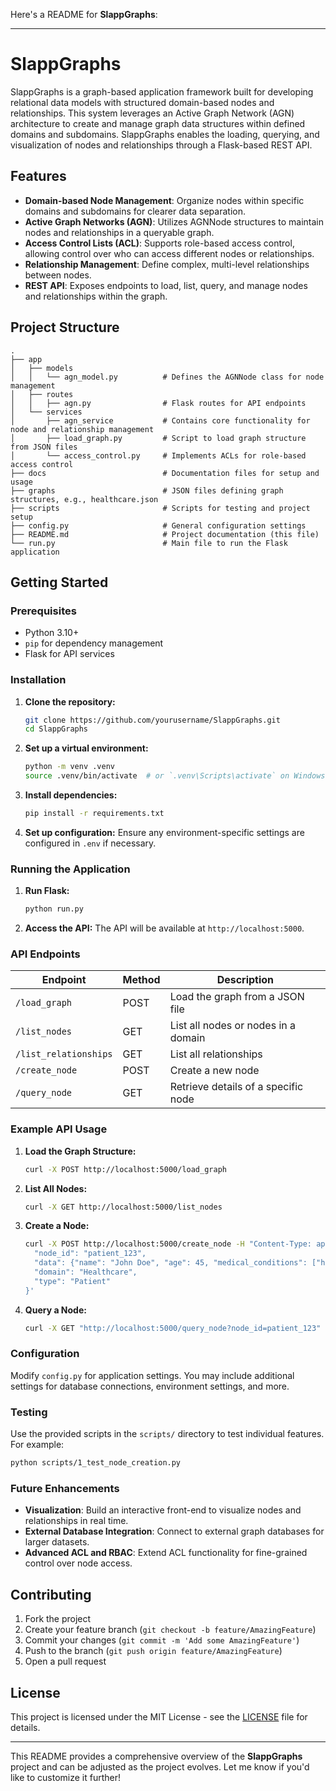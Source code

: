 Here's a README for **SlappGraphs**:

---

# SlappGraphs

SlappGraphs is a graph-based application framework built for developing relational data models with structured domain-based nodes and relationships. This system leverages an Active Graph Network (AGN) architecture to create and manage graph data structures within defined domains and subdomains. SlappGraphs enables the loading, querying, and visualization of nodes and relationships through a Flask-based REST API.

## Features

- **Domain-based Node Management**: Organize nodes within specific domains and subdomains for clearer data separation.
- **Active Graph Networks (AGN)**: Utilizes AGNNode structures to maintain nodes and relationships in a queryable graph.
- **Access Control Lists (ACL)**: Supports role-based access control, allowing control over who can access different nodes or relationships.
- **Relationship Management**: Define complex, multi-level relationships between nodes.
- **REST API**: Exposes endpoints to load, list, query, and manage nodes and relationships within the graph.

## Project Structure

```plaintext
.
├── app
│   ├── models
│   │   └── agn_model.py          # Defines the AGNNode class for node management
│   ├── routes
│   │   ├── agn.py                # Flask routes for API endpoints
│   └── services
│       ├── agn_service           # Contains core functionality for node and relationship management
│       ├── load_graph.py         # Script to load graph structure from JSON files
│       └── access_control.py     # Implements ACLs for role-based access control
├── docs                          # Documentation files for setup and usage
├── graphs                        # JSON files defining graph structures, e.g., healthcare.json
├── scripts                       # Scripts for testing and project setup
├── config.py                     # General configuration settings
├── README.md                     # Project documentation (this file)
└── run.py                        # Main file to run the Flask application
```

## Getting Started

### Prerequisites

- Python 3.10+
- `pip` for dependency management
- Flask for API services

### Installation

1. **Clone the repository:**
   ```bash
   git clone https://github.com/yourusername/SlappGraphs.git
   cd SlappGraphs
   ```

2. **Set up a virtual environment:**
   ```bash
   python -m venv .venv
   source .venv/bin/activate  # or `.venv\Scripts\activate` on Windows
   ```

3. **Install dependencies:**
   ```bash
   pip install -r requirements.txt
   ```

4. **Set up configuration:**
   Ensure any environment-specific settings are configured in `.env` if necessary.

### Running the Application

1. **Run Flask:**
   ```bash
   python run.py
   ```

2. **Access the API:**
   The API will be available at `http://localhost:5000`.

### API Endpoints

| Endpoint           | Method | Description                             |
|--------------------|--------|-----------------------------------------|
| `/load_graph`      | POST   | Load the graph from a JSON file         |
| `/list_nodes`      | GET    | List all nodes or nodes in a domain     |
| `/list_relationships` | GET | List all relationships                  |
| `/create_node`     | POST   | Create a new node                       |
| `/query_node`      | GET    | Retrieve details of a specific node     |

### Example API Usage

1. **Load the Graph Structure:**
   ```bash
   curl -X POST http://localhost:5000/load_graph
   ```

2. **List All Nodes:**
   ```bash
   curl -X GET http://localhost:5000/list_nodes
   ```

3. **Create a Node:**
   ```bash
   curl -X POST http://localhost:5000/create_node -H "Content-Type: application/json" -d '{
     "node_id": "patient_123",
     "data": {"name": "John Doe", "age": 45, "medical_conditions": ["hypertension"]},
     "domain": "Healthcare",
     "type": "Patient"
   }'
   ```

4. **Query a Node:**
   ```bash
   curl -X GET "http://localhost:5000/query_node?node_id=patient_123"
   ```

### Configuration

Modify `config.py` for application settings. You may include additional settings for database connections, environment settings, and more.

### Testing

Use the provided scripts in the `scripts/` directory to test individual features. For example:

```bash
python scripts/1_test_node_creation.py
```

### Future Enhancements

- **Visualization**: Build an interactive front-end to visualize nodes and relationships in real time.
- **External Database Integration**: Connect to external graph databases for larger datasets.
- **Advanced ACL and RBAC**: Extend ACL functionality for fine-grained control over node access.

## Contributing

1. Fork the project
2. Create your feature branch (`git checkout -b feature/AmazingFeature`)
3. Commit your changes (`git commit -m 'Add some AmazingFeature'`)
4. Push to the branch (`git push origin feature/AmazingFeature`)
5. Open a pull request

## License

This project is licensed under the MIT License - see the [LICENSE](LICENSE) file for details.

---

This README provides a comprehensive overview of the **SlappGraphs** project and can be adjusted as the project evolves. Let me know if you'd like to customize it further!